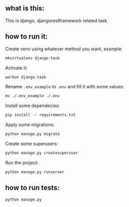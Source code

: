 ## what is this:

This is django, djangorestframework related task

## how to run it:

Create venv using whatever method you want, example:
```bash
mkvirtualenv django-task
```

Activate it:
```bash
workon django-task
```

Rename `.env_example` to `.env` and fill it with some values:
```bash
mv ./.env_example ./.env
```

Install some dependecies:
```bash
pip install -r requirements.txt
```

Apply some migrations:
```bash
python manage.py migrate
```

Create some superusers:
```bash
python manage.py createsuperuser
```

Run the project:
```bash
python manage.py runserver
```

## how to run tests:

```bash
python manage.py 
```